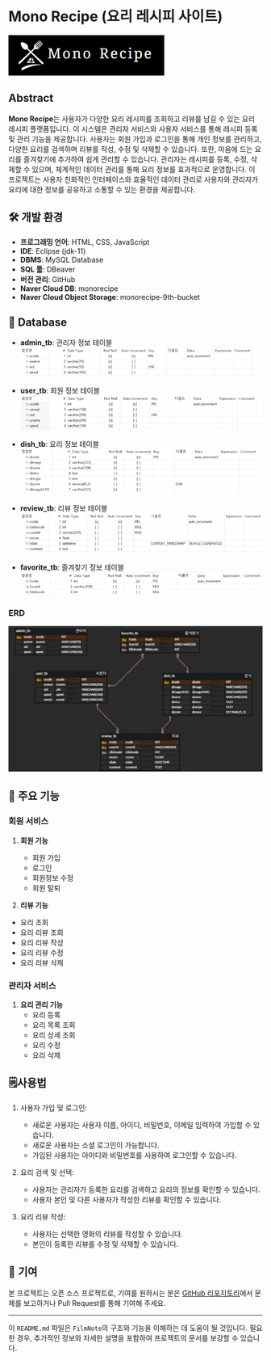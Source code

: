 # Mono Recipe (요리 레시피 사이트)
![MonoRecipe_logo](src/main/resources/screenshot/MonoRecipe_logo.png)

## Abstract ##
**Mono Recipe**는 사용자가 다양한 요리 레시피를 조회하고 리뷰를 남길 수 있는 요리 레시피 플랫폼입니다. 이 시스템은 관리자 서비스와 사용자 서비스를 통해 레시피 등록 및 관리 기능을 제공합니다. 사용자는 회원 가입과 로그인을 통해 개인 정보를 관리하고, 다양한 요리를 검색하며 리뷰를 작성, 수정 및 삭제할 수 있습니다. 또한, 마음에 드는 요리를 즐겨찾기에 추가하여 쉽게 관리할 수 있습니다. 관리자는 레시피를 등록, 수정, 삭제할 수 있으며, 체계적인 데이터 관리를 통해 요리 정보를 효과적으로 운영합니다. 이 프로젝트는 사용자 친화적인 인터페이스와 효율적인 데이터 관리로 사용자와 관리자가 요리에 대한 정보를 공유하고 소통할 수 있는 환경을 제공합니다.


## 🛠️ 개발 환경

- **프로그래밍 언어**: HTML, CSS, JavaScript
- **IDE**: Eclipse (jdk-11)
- **DBMS**: MySQL Database
- **SQL 툴**: DBeaver
- **버전 관리**: GitHub
- **Naver Cloud DB**: monorecipe
- **Naver Cloud Object Storage**: monorecipe-9th-bucket



## 📰 Database

- **admin_tb**: 관리자 정보 테이블
	![admin_tb](src/main/resources/screenshot/admin_tb.png)

- **user_tb**: 회원 정보 테이블
	![user_tb](src/main/resources/screenshot/user_tb.png)
	
- **dish_tb**: 요리 정보 테이블
	![dish_tb](src/main/resources/screenshot/dish_tb.png)
	
- **review_tb**: 리뷰 정보 테이블
  ![review_tb](src/main/resources/screenshot/review_tb.png)

- **favorite_tb**: 즐겨찾기 정보 테이블
  ![favorite_tb](src/main/resources/screenshot/favorite_tb.png)
  
	
### ERD ###
![MonoRecipeERD](src/main/resources/screenshot/MonoRecipeERD.png)


## 🎰 주요 기능

### 회원 서비스

1. **회원 기능**
	- 회원 가입
	- 로그인
	- 회원정보 수정
	- 회원 탈퇴

2. **리뷰 기능**
  - 요리 조회
  - 요리 리뷰 조회
  - 요리 리뷰 작성
  - 요리 리뷰 수정
  - 요리 리뷰 삭제

### 관리자 서비스
1. **요리 관리 기능**
	- 요리 등록
	- 요리 목록 조회
	- 요리 상세 조회
	- 요리 수정
	- 요리 삭제


## 🗒️사용법
1. 사용자 가입 및 로그인:
	- 새로운 사용자는 사용자 이름, 아이디, 비밀번호, 이메일 입력하여 가입할 수 있습니다.
	- 새로운 사용자는 소셜 로그인이 가능합니다.
	- 가입된 사용자는 아이디와 비밀번호를 사용하여 로그인할 수 있습니다.

2. 요리 검색 및 선택:
	- 사용자는 관리자가 등록한 요리를 검색하고 요리의 정보를 확인할 수 있습니다.
	- 사용자 본인 및 다른 사용자가 작성한 리뷰를 확인할 수 있습니다.
	
3. 요리 리뷰 작성:
	- 사용자는 선택한 영화의 리뷰를 작성할 수 있습니다.
	- 본인이 등록한 리뷰를 수정 및 삭제할 수 있습니다.





## 🤝 기여

본 프로젝트는 오픈 소스 프로젝트로, 기여를 원하시는 분은 [GitHub 리포지토리](https://github.com/your-repo)에서 문제를 보고하거나 Pull Request를 통해 기여해 주세요.

---

이 `README.md` 파일은 `FilmNote`의 구조와 기능을 이해하는 데 도움이 될 것입니다. 필요한 경우, 추가적인 정보와 자세한 설명을 포함하여 프로젝트의 문서를 보강할 수 있습니다.

